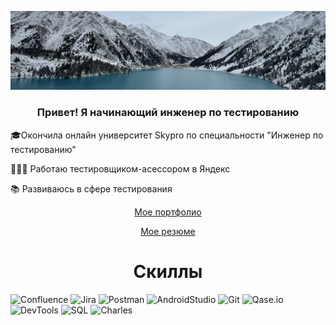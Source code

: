 ![Header](https://github.com/ViktoriyaYarotskaya/ViktoriyaYarotskaya/blob/main/assets/1.png)

<h3 align="center"> Привет! Я начинающий инженер по тестированию </h3>

🎓Окончила онлайн университет Skypro по специальности "Инженер по тестированию"

👩🏻‍💻 Работаю тестировщиком-асессором в Яндекс

📚 Развиваюсь в сфере тестирования

<p align="center"><a href="https://github.com/ViktoriyaYarotskaya/portfolio" target="_blank">Мое портфолио</a></p>

<p align="center"><a href="https://github.com/ViktoriyaYarotskaya/ViktoriyaYarotskaya/blob/main/assets/CV.pdf" target="_blank">Мое резюме</a></p>

<h1 align="center"> Скиллы </h1>

![Confluence](https://img.shields.io/badge/-Confluence-2F4F4F?style=for-the-badge&logo=confluence&logoColor=778899)
![Jira](https://img.shields.io/badge/-Jira-2F4F4F?style=for-the-badge&logo=Jira&logoColor=778899)
![Postman](https://img.shields.io/badge/-Postman-2F4F4F?style=for-the-badge&logo=postman&logoColor=778899)
![AndroidStudio](https://img.shields.io/badge/-AndroidStudio-2F4F4F?style=for-the-badge&logo=androidstudio&logoColor=778899)
![Git](https://img.shields.io/badge/-Git-2F4F4F?style=for-the-badge&logo=git&logoColor=778899)
![Qase.io](https://img.shields.io/badge/-Qase.io-2F4F4F?style=for-the-badge&logo=chrome&logoColor=778899)
![DevTools](https://img.shields.io/badge/-DevTools-2F4F4F?style=for-the-badge&logo=chrome&logoColor=778899)
![SQL](https://img.shields.io/badge/-SQL-2F4F4F?style=for-the-badge&logo=sql&logoColor=778899)
![Charles](https://img.shields.io/badge/-Charles-2F4F4F?style=for-the-badge&logo=charles&logoColor=778899)